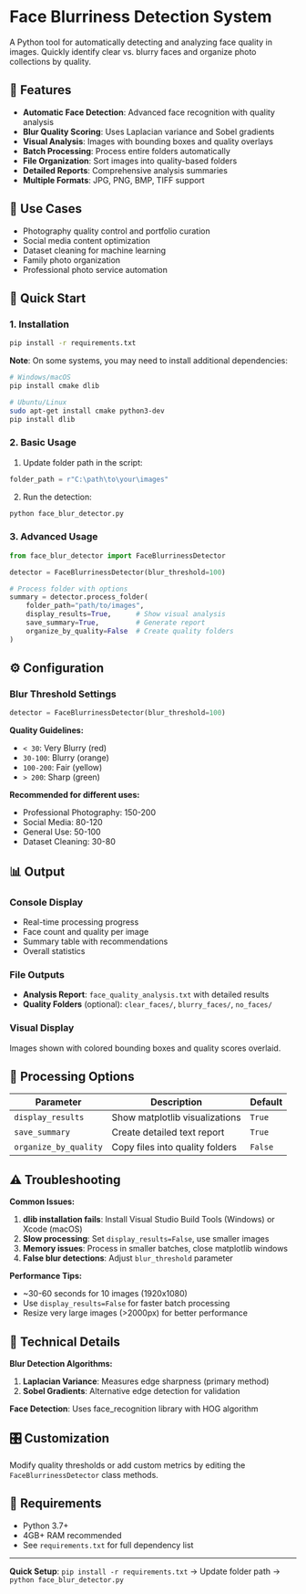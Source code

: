 # Face Blurriness Detection System

A Python tool for automatically detecting and analyzing face quality in images. Quickly identify clear vs. blurry faces and organize photo collections by quality.

## 🌟 Features

- **Automatic Face Detection**: Advanced face recognition with quality analysis
- **Blur Quality Scoring**: Uses Laplacian variance and Sobel gradients
- **Visual Analysis**: Images with bounding boxes and quality overlays
- **Batch Processing**: Process entire folders automatically
- **File Organization**: Sort images into quality-based folders
- **Detailed Reports**: Comprehensive analysis summaries
- **Multiple Formats**: JPG, PNG, BMP, TIFF support

## 🎯 Use Cases

- Photography quality control and portfolio curation
- Social media content optimization
- Dataset cleaning for machine learning
- Family photo organization
- Professional photo service automation

## 🚀 Quick Start

### 1. Installation

```bash
pip install -r requirements.txt
```

**Note**: On some systems, you may need to install additional dependencies:
```bash
# Windows/macOS
pip install cmake dlib

# Ubuntu/Linux
sudo apt-get install cmake python3-dev
pip install dlib
```

### 2. Basic Usage

1. Update folder path in the script:
```python
folder_path = r"C:\path\to\your\images"
```

2. Run the detection:
```bash
python face_blur_detector.py
```

### 3. Advanced Usage

```python
from face_blur_detector import FaceBlurrinessDetector

detector = FaceBlurrinessDetector(blur_threshold=100)

# Process folder with options
summary = detector.process_folder(
    folder_path="path/to/images",
    display_results=True,      # Show visual analysis
    save_summary=True,         # Generate report
    organize_by_quality=False  # Create quality folders
)
```

## ⚙️ Configuration

### Blur Threshold Settings

```python
detector = FaceBlurrinessDetector(blur_threshold=100)
```

**Quality Guidelines:**
- `< 30`: Very Blurry (red)
- `30-100`: Blurry (orange)
- `100-200`: Fair (yellow) 
- `> 200`: Sharp (green)

**Recommended for different uses:**
- Professional Photography: 150-200
- Social Media: 80-120
- General Use: 50-100
- Dataset Cleaning: 30-80

## 📊 Output

### Console Display
- Real-time processing progress
- Face count and quality per image
- Summary table with recommendations
- Overall statistics

### File Outputs
- **Analysis Report**: `face_quality_analysis.txt` with detailed results
- **Quality Folders** (optional): `clear_faces/`, `blurry_faces/`, `no_faces/`

### Visual Display
Images shown with colored bounding boxes and quality scores overlaid.

## 🔧 Processing Options

| Parameter | Description | Default |
|-----------|-------------|---------|
| `display_results` | Show matplotlib visualizations | `True` |
| `save_summary` | Create detailed text report | `True` |
| `organize_by_quality` | Copy files into quality folders | `False` |

## ⚠️ Troubleshooting

**Common Issues:**

1. **dlib installation fails**: Install Visual Studio Build Tools (Windows) or Xcode (macOS)
2. **Slow processing**: Set `display_results=False`, use smaller images
3. **Memory issues**: Process in smaller batches, close matplotlib windows
4. **False blur detections**: Adjust `blur_threshold` parameter

**Performance Tips:**
- ~30-60 seconds for 10 images (1920x1080)
- Use `display_results=False` for faster batch processing
- Resize very large images (>2000px) for better performance

## 🔬 Technical Details

**Blur Detection Algorithms:**
1. **Laplacian Variance**: Measures edge sharpness (primary method)
2. **Sobel Gradients**: Alternative edge detection for validation

**Face Detection**: Uses face_recognition library with HOG algorithm

## 🎛️ Customization

Modify quality thresholds or add custom metrics by editing the `FaceBlurrinessDetector` class methods.

## 📝 Requirements

- Python 3.7+
- 4GB+ RAM recommended
- See `requirements.txt` for full dependency list

---

**Quick Setup**: `pip install -r requirements.txt` → Update folder path → `python face_blur_detector.py`
